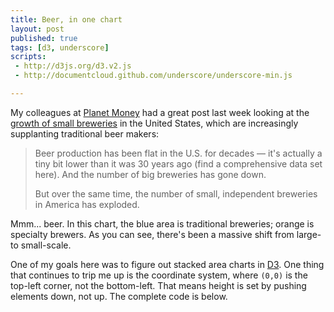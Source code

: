 ```yaml
---
title: Beer, in one chart
layout: post
published: true
tags: [d3, underscore]
scripts:
 - http://d3js.org/d3.v2.js
 - http://documentcloud.github.com/underscore/underscore-min.js

---
```

<style type="text/css">
svg path {
    stroke-width: 1;
    fill-opacity: .5;
}
</style>

My colleagues at [Planet Money](http://www.npr.org/blogs/money/) had a great post last week looking at the [growth of small breweries](http://www.npr.org/blogs/money/2012/05/17/152845779/more-breweries-less-beer) in the United States, which are increasingly supplanting traditional beer makers:

> Beer production has been flat in the U.S. for decades — it's actually a tiny bit lower than it was 30 years ago (find a comprehensive data set here). And the number of big breweries has gone down.
> 
> But over the same time, the number of small, independent breweries in America has exploded.

<div id="chart"> </div>

Mmm... beer. In this chart, the blue area is traditional breweries; orange is specialty brewers. As you can see, there's been a massive shift from large- to small-scale.

One of my goals here was to figure out stacked area charts in [D3][]. One thing that continues to trip me up is the coordinate system, where `(0,0)` is the top-left corner, not the bottom-left. That means height is set by pushing elements down, not up. The complete code is below.

[D3]: http://d3js.org

<script src="https://gist.github.com/2879169.js?file=gistfile1.js"> </script>

<script type="text/javascript">
// mise en place
function translate(x,y) {
    return 'translate(' + x + ',' + y + ')';
}

var pad = 40,
    height = 400,
    width = parseInt(d3.select('#chart').style('width')) - pad,
    url = "/visible-data/data/beer.csv",
    layers;

var chart = d3.select('#chart').append('svg')
    .style('height', height + pad)
    .style('width', width + pad)
  .append('g')
    .attr('transform', translate(0, pad/2));

// scales
var colors = d3.scale.category10();

var x = d3.scale.linear()
    .range([0, width]);

var y = d3.scale.linear()
    .range([height, 0])
    .domain([0, 2000]); // just going to hard code this

var xAxis = d3.svg.axis()
    .scale(x)
    //.ticks(7)
    .tickFormat(String)
    .orient('bottom');

var yAxis = d3.svg.axis()
    .scale(y)
    .ticks(7)
    .tickFormat(d3.format(','))
    .orient('right');

var stack = d3.layout.stack()
    .offset('zero')
    .values(function(d) { return d.values; });

var area = d3.svg.area()
    .x(function(d) { return x(d.x); })
    .y0(function(d) { return y(d.y0 + d.y); })
    .y1(function(d) { return y(d.y0); });

d3.csv(url, function(data) {
    window.data = data;
    _.each(data, function(d) {
        for (var i in d) {
            // everything is a number
            d[i] = +d[i];
        }
    });

    var years = _.pluck(data, 'Year');
    x.domain(d3.extent(years));

    layers = _.map(['Traditional Breweries', 'Specialty Breweries'], function(name) {
        return {
            name: name,
            values: _.map(data, function(d, i) {
                return {x: d.Year, y: d[name]}
            })
        }
    })

    // add axes
    chart.append('g')
        .attr('class', 'x axis')
        .attr('transform', translate(0,height))
        .call(xAxis);

    chart.append('g')
        .attr('class', 'y axis')
        .attr('transform', translate(width,0))
        .call(yAxis);

    chart.append('g')
      .selectAll('path')
        .data(stack(layers))
      .enter().append('path')
        .attr('class', function(d) { return d.name; })
        .attr('d', function(d) { return area(d.values); })
        .attr('stroke', function(d,i) { return colors(i); })
        .attr('fill', function(d,i) { return colors(i); });

});

</script>